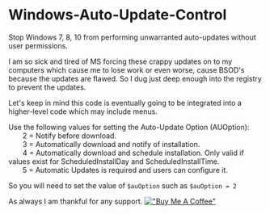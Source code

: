 # Windows-Auto-Update-Control
Stop Windows 7, 8, 10 from performing unwarranted auto-updates without user permissions.

I am so sick and tired of MS forcing these crappy updates on to my computers which cause me to lose work or even worse, cause BSOD's because the updates are flawed.  So I dug just deep enough into the registry to prevent the updates.

Let's keep in mind this code is eventually going to be integrated into a higher-level code which may include menus.


Use the following values for setting the Auto-Update Option (AUOption):  
&emsp;&emsp;2 = Notify before download.  
&emsp;&emsp;3 = Automatically download and notify of installation.  
&emsp;&emsp;4 = Automatically download and schedule installation. Only valid if values exist for ScheduledInstallDay and ScheduledInstallTime.  
&emsp;&emsp;5 = Automatic Updates is required and users can configure it.  

So you will need to set the value of `$auOption` such as  `$auOption = 2` 

As always I am thankful for any support.
[!["Buy Me A Coffee"](https://www.buymeacoffee.com/assets/img/custom_images/orange_img.png)](https://www.buymeacoffee.com/MegaphatNetwork)
